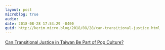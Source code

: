 ```yaml
---
layout: post
microblog: true
audio: 
date: 2018-08-28 17:53:29 -0400
guid: http://kerim.micro.blog/2018/08/28/can-transitional-justice.html
---
```

[Can Transitional Justice in Taiwan Be Part of Pop Culture?](http://www.ketagalanmedia.com/2018/08/27/can-transitional-justice-taiwan-part-pop-culture/)
